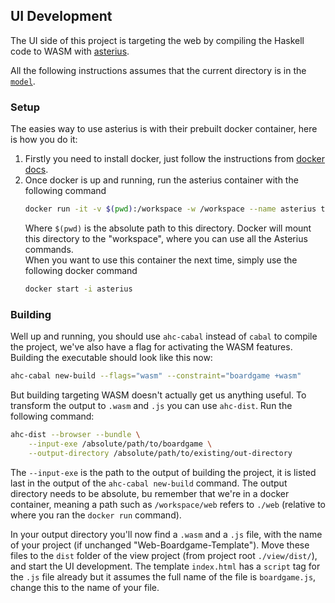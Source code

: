 ## UI Development

The UI side of this project is targeting the web by compiling the Haskell code
to WASM with [asterius](https://github.com/tweag/asterius/).

All the following instructions assumes that the current directory is in the
[`model`](./model/).

### Setup

The easies way to use asterius is with their prebuilt docker container, here is
how you do it:

1. Firstly you need to install docker, just follow the instructions from
   [docker docs](https://docs.docker.com/get-docker/).
2. Once docker is up and running, run the asterius container with the following
   command
   ```sh
   docker run -it -v $(pwd):/workspace -w /workspace --name asterius terrorjack/asterius
   ```
   Where `$(pwd)` is the absolute path to this directory. Docker will mount this
   directory to the "workspace", where you can use all the Asterius commands.  
   When you want to use this container the next time, simply use the following
   docker command
   ```sh
   docker start -i asterius
   ```

### Building

Well up and running, you should use `ahc-cabal` instead of `cabal` to compile
the project, we've also have a flag for activating the WASM features.
Building the executable should look like this now:
```sh
ahc-cabal new-build --flags="wasm" --constraint="boardgame +wasm"
```

But building targeting WASM doesn't actually get us anything useful. To
transform the output to `.wasm` and `.js` you can use `ahc-dist`. Run the
following command:
```sh
ahc-dist --browser --bundle \
	--input-exe /absolute/path/to/boardgame \
	--output-directory /absolute/path/to/existing/out-directory
```
The `--input-exe` is the path to the output of building the project, it is
listed last in the output of the `ahc-cabal new-build` command. The output
directory needs to be absolute, bu remember that we're in a docker container,
meaning a path such as `/workspace/web` refers to `./web` (relative to where you
ran the `docker run` command).

In your output directory you'll now find a `.wasm` and a `.js` file, with the
name of your project (if unchanged "Web-Boardgame-Template"). Move these files
to the `dist` folder of the view project (from project root `./view/dist/`), and
start the UI development. The template `index.html` has a `script` tag for the
`.js` file already but it assumes the full name of the file is `boardgame.js`,
change this to the name of your file.
